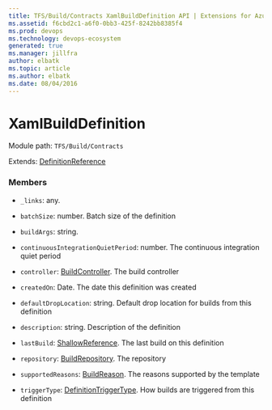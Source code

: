 ```yaml
---
title: TFS/Build/Contracts XamlBuildDefinition API | Extensions for Azure DevOps Services
ms.assetid: f6cbd2c1-a6f0-0bb3-425f-8242bb8385f4
ms.prod: devops
ms.technology: devops-ecosystem
generated: true
ms.manager: jillfra
author: elbatk
ms.topic: article
ms.author: elbatk
ms.date: 08/04/2016
---
```


# XamlBuildDefinition

Module path: `TFS/Build/Contracts`

Extends: [DefinitionReference](./DefinitionReference.md)

### Members

* `_links`: any. 

* `batchSize`: number. Batch size of the definition

* `buildArgs`: string. 

* `continuousIntegrationQuietPeriod`: number. The continuous integration quiet period

* `controller`: [BuildController](./BuildController.md). The build controller

* `createdOn`: Date. The date this definition was created

* `defaultDropLocation`: string. Default drop location for builds from this definition

* `description`: string. Description of the definition

* `lastBuild`: [ShallowReference](./ShallowReference.md). The last build on this definition

* `repository`: [BuildRepository](./BuildRepository.md). The repository

* `supportedReasons`: [BuildReason](./BuildReason.md). The reasons supported by the template

* `triggerType`: [DefinitionTriggerType](./DefinitionTriggerType.md). How builds are triggered from this definition

